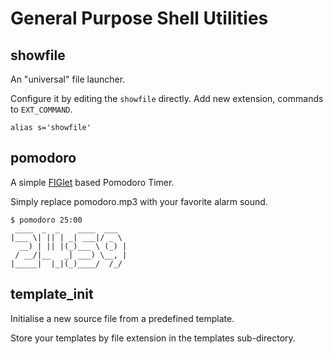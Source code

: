 # General Purpose Shell Utilities

## showfile

An "universal" file launcher.

Configure it by editing the `showfile` directly. Add new extension, commands to `EXT_COMMAND`.

```
alias s='showfile'
```

## pomodoro

A simple [FIGlet](https://en.wikipedia.org/wiki/FIGlet) based Pomodoro Timer.

Simply replace pomodoro.mp3 with your favorite alarm sound.

```
$ pomodoro 25:00
 ____  _  _    ____  ___  
|___ \| || | _| ___|/ _ \
  __) | || |(_)___ \ (_) |
 / __/|__   _| ___) \__, |
|_____|  |_|(_)____/  /_/

```

## template_init

Initialise a new source file from a predefined template.

Store your templates by file extension in the templates sub-directory.

